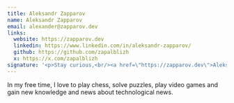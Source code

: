 ```yaml
---
title: Aleksandr Zapparov
name: Aleksandr Zapparov
email: alexander@zapparov.dev
links:
  website: https://zapparov.dev
  linkedin: https://www.linkedin.com/in/aleksandr-zapparov/
  github: https://github.com/zapalblizh
  x: https://x.com/zapalblizh
signature: '<p>Stay curious,<br/><a href=\"https://zapparov.dev\">Aleksandr</a></p>'
---
```


In my free time, I love to play chess, solve puzzles, play video games and gain new knowledge and news about technological news.
